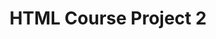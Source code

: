 ---
section: "works"
order: 51
title: "HTML Course Project 2"
imgName: "trillo"
links: { 
         github: "https://github.com/initialsky0/course-project-trillo", 
         link: "https://initialsky0.github.io/course-project-trillo/"
       }
---